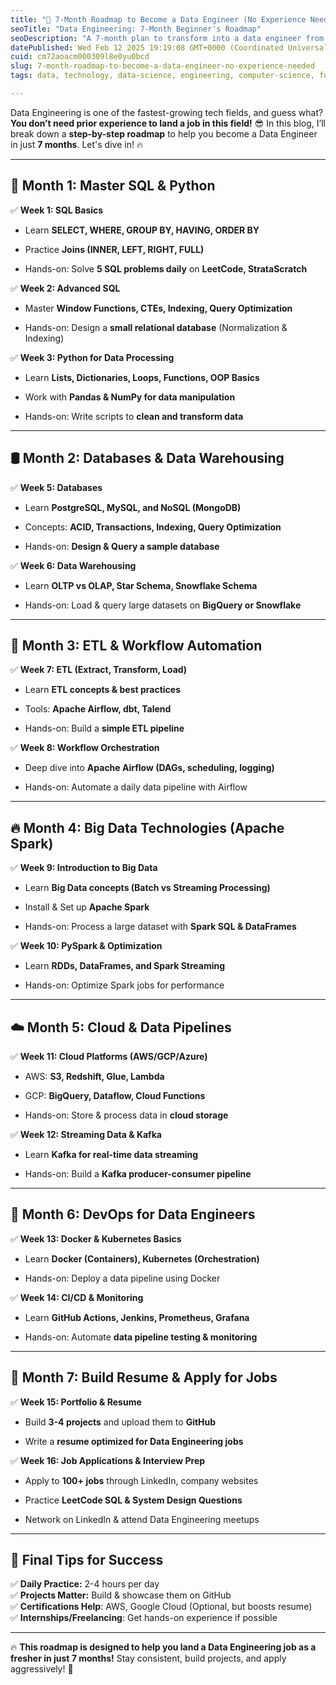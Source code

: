 ```yaml
---
title: "🚀 7-Month Roadmap to Become a Data Engineer (No Experience Needed!)"
seoTitle: "Data Engineering: 7-Month Beginner's Roadmap"
seoDescription: "A 7-month plan to transform into a data engineer from scratch, focusing on SQL, Python, ETL, big data, cloud, and job readiness"
datePublished: Wed Feb 12 2025 19:19:08 GMT+0000 (Coordinated Universal Time)
cuid: cm72aoacm000309l8e0yu0bcd
slug: 7-month-roadmap-to-become-a-data-engineer-no-experience-needed
tags: data, technology, data-science, engineering, computer-science, full-stack, roadmap, 2025

---
```


Data Engineering is one of the fastest-growing tech fields, and guess what? **You don’t need prior experience to land a job in this field!** 😎 In this blog, I’ll break down a **step-by-step roadmap** to help you become a Data Engineer in just **7 months**. Let's dive in! 🔥

---

## **📌 Month 1: Master SQL & Python**

✅ **Week 1: SQL Basics**

* Learn **SELECT, WHERE, GROUP BY, HAVING, ORDER BY**
    
* Practice **Joins (INNER, LEFT, RIGHT, FULL)**
    
* Hands-on: Solve **5 SQL problems daily** on **LeetCode, StrataScratch**
    

✅ **Week 2: Advanced SQL**

* Master **Window Functions, CTEs, Indexing, Query Optimization**
    
* Hands-on: Design a **small relational database** (Normalization & Indexing)
    

✅ **Week 3: Python for Data Processing**

* Learn **Lists, Dictionaries, Loops, Functions, OOP Basics**
    
* Work with **Pandas & NumPy for data manipulation**
    
* Hands-on: Write scripts to **clean and transform data**
    

---

## **🛢️ Month 2: Databases & Data Warehousing**

✅ **Week 5: Databases**

* Learn **PostgreSQL, MySQL, and NoSQL (MongoDB)**
    
* Concepts: **ACID, Transactions, Indexing, Query Optimization**
    
* Hands-on: **Design & Query a sample database**
    

✅ **Week 6: Data Warehousing**

* Learn **OLTP vs OLAP, Star Schema, Snowflake Schema**
    
* Hands-on: Load & query large datasets on **BigQuery or Snowflake**
    

---

## **🔄 Month 3: ETL & Workflow Automation**

✅ **Week 7: ETL (Extract, Transform, Load)**

* Learn **ETL concepts & best practices**
    
* Tools: **Apache Airflow, dbt, Talend**
    
* Hands-on: Build a **simple ETL pipeline**
    

✅ **Week 8: Workflow Orchestration**

* Deep dive into **Apache Airflow (DAGs, scheduling, logging)**
    
* Hands-on: Automate a daily data pipeline with Airflow
    

---

## **🔥 Month 4: Big Data Technologies (Apache Spark)**

✅ **Week 9: Introduction to Big Data**

* Learn **Big Data concepts (Batch vs Streaming Processing)**
    
* Install & Set up **Apache Spark**
    
* Hands-on: Process a large dataset with **Spark SQL & DataFrames**
    

✅ **Week 10: PySpark & Optimization**

* Learn **RDDs, DataFrames, and Spark Streaming**
    
* Hands-on: Optimize Spark jobs for performance
    

---

## **☁️ Month 5: Cloud & Data Pipelines**

✅ **Week 11: Cloud Platforms (AWS/GCP/Azure)**

* AWS: **S3, Redshift, Glue, Lambda**
    
* GCP: **BigQuery, Dataflow, Cloud Functions**
    
* Hands-on: Store & process data in **cloud storage**
    

✅ **Week 12: Streaming Data & Kafka**

* Learn **Kafka for real-time data streaming**
    
* Hands-on: Build a **Kafka producer-consumer pipeline**
    

---

## **🚀 Month 6: DevOps for Data Engineers**

✅ **Week 13: Docker & Kubernetes Basics**

* Learn **Docker (Containers), Kubernetes (Orchestration)**
    
* Hands-on: Deploy a data pipeline using Docker
    

✅ **Week 14: CI/CD & Monitoring**

* Learn **GitHub Actions, Jenkins, Prometheus, Grafana**
    
* Hands-on: Automate **data pipeline testing & monitoring**
    

---

## **🎯 Month 7: Build Resume & Apply for Jobs**

✅ **Week 15: Portfolio & Resume**

* Build **3-4 projects** and upload them to **GitHub**
    
* Write a **resume optimized for Data Engineering jobs**
    

✅ **Week 16: Job Applications & Interview Prep**

* Apply to **100+ jobs** through LinkedIn, company websites
    
* Practice **LeetCode SQL & System Design Questions**
    
* Network on LinkedIn & attend Data Engineering meetups
    

---

## **🚀 Final Tips for Success**

✅ **Daily Practice:** 2-4 hours per day  
✅ **Projects Matter:** Build & showcase them on GitHub  
✅ **Certifications Help**: AWS, Google Cloud (Optional, but boosts resume)  
✅ **Internships/Freelancing**: Get hands-on experience if possible

---

🔥 **This roadmap is designed to help you land a Data Engineering job as a fresher in just 7 months!** Stay consistent, build projects, and apply aggressively! 💪
